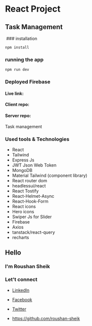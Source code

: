 # React Project

## Task Management

<img src=" " />
### installation

```
npm install
```

### running the app

```
npm run dev
```

### Deployed Firebase

#### Live link:

#### Client repo:

#### Server repo:

<p> Task management
</p>

### Used tools & Technologies

- React
- Tailwind
- Express Js
- JWT Json Web Token
- MongoDB
- Material Tailwind (component library)
- React router dom
- headlessui/react
- React Tostify
- React-Helmet-Async
- React-Hook-Form
- React icons
- Hero icons
- Swiper Js for Slider
- Firebase
- Axios
- tanstack/react-query
- recharts

## Hello

### I'm Roushan Sheik

### Let't connect

- [LinkedIn](https://www.linkedin.com/in/roushan-sheik/)

- [Facebook](https://www.facebook.com/mdrowshansheikh008/)
- [Twitter](https://twitter.com/RoushanSheik)
- https://github.com/roushan-sheik
